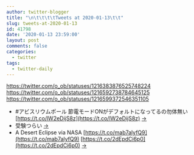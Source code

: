 ```yaml
---
author: twitter-blogger
title: "\n\t\t\t\tTweets at 2020-01-13\t\t"
slug: tweets-at-2020-01-13
id: 41798
date: '2020-01-13 23:59:00'
layout: post
comments: false
categories:
  - twitter
tags:
  - twitter-daily
---
```


https://twitter.com/o_ob/statuses/1216383876525748224 https://twitter.com/o_ob/statuses/1216592738784645125 https://twitter.com/o_ob/statuses/1216599372546351105  

*   #アビスリウムポール 節電モードONがデフォルトになってるの勿体無い [https://t.co/lW2eDijS8z](https://t.co/lW2eDijS8z) [->](https://twitter.com/o_ob/statuses/1216383876525748224)
*   受験つらい [->](https://twitter.com/o_ob/statuses/1216592738784645125)
*   A Desert Eclipse via NASA [https://t.co/mab7alyfQ9](https://t.co/mab7alyfQ9) [https://t.co/2dEpdCi6p0](https://t.co/2dEpdCi6p0) [->](https://twitter.com/o_ob/statuses/1216599372546351105)